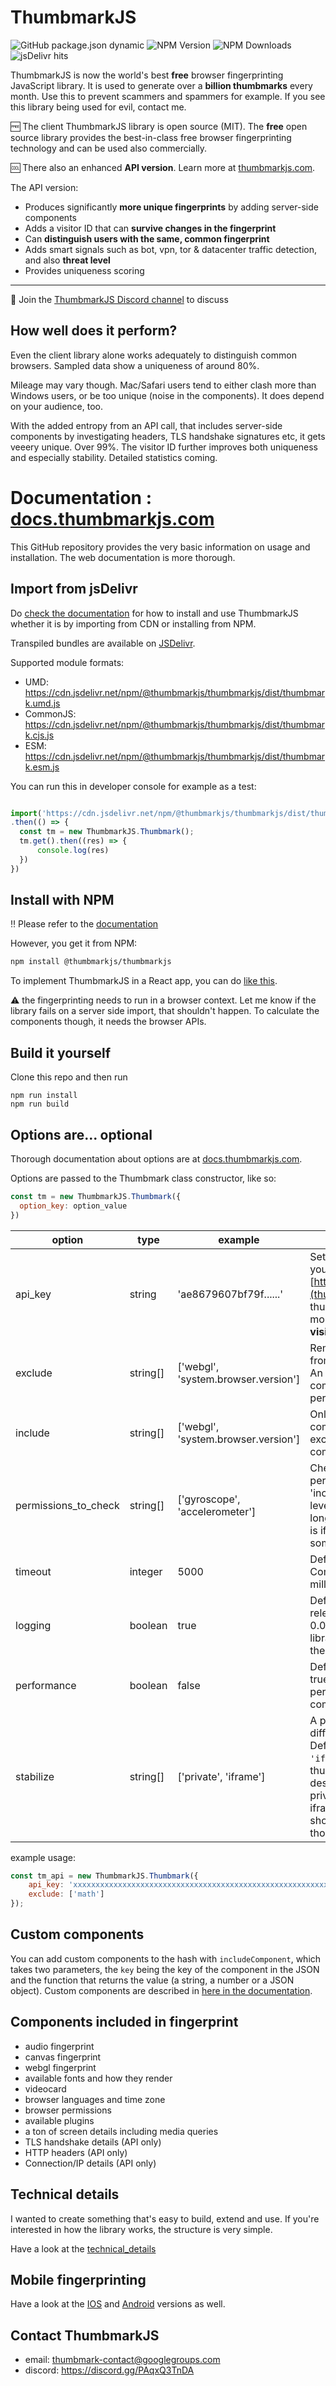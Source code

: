 # ThumbmarkJS
![GitHub package.json dynamic](https://img.shields.io/github/package-json/version/ilkkapeltola/thumbmarkjs)
![NPM Version](https://img.shields.io/npm/v/@thumbmarkjs/thumbmarkjs)
![NPM Downloads](https://img.shields.io/npm/dm/%40thumbmarkjs%2Fthumbmarkjs)
![jsDelivr hits](https://img.shields.io/jsdelivr/npm/hm/%40thumbmarkjs%2Fthumbmarkjs)

ThumbmarkJS is now the world's best **free** browser fingerprinting JavaScript library. It is used to generate over a **billion thumbmarks** every month.
Use this to prevent scammers and spammers for example. If you see this library being used for evil, contact me.

🆓 The client ThumbmarkJS library is open source (MIT). The **free** open source library provides the best-in-class free browser fingerprinting technology and can be used also commercially.

🆒 There also an enhanced **API version**. Learn more at [thumbmarkjs.com](https://www.thumbmarkjs.com).

The API version:
- Produces significantly **more unique fingerprints** by adding server-side components
- Adds a visitor ID that can **survive changes in the fingerprint**
- Can **distinguish users with the same, common fingerprint**
- Adds smart signals such as bot, vpn, tor & datacenter traffic detection, and also **threat level**
- Provides uniqueness scoring


---

🕺 Join the [ThumbmarkJS Discord channel](https://discord.gg/PAqxQ3TnDA) to discuss


## How well does it perform?

Even the client library alone works adequately to distinguish common browsers. Sampled data show a uniqueness of around 80%.

Mileage may vary though. Mac/Safari users tend to either clash more than Windows users, or be too unique (noise in the components). It does depend on your audience, too.

With the added entropy from an API call, that includes server-side components by investigating headers, TLS handshake signatures etc, it gets veeery unique. Over 99%.
The visitor ID further improves both uniqueness and especially stability. Detailed statistics coming.


# Documentation : [docs.thumbmarkjs.com](https://docs.thumbmarkjs.com/docs/intro)

This GitHub repository provides the very basic information on usage and installation. The web documentation is more thorough.

## Import from jsDelivr

Do [check the documentation](https://docs.thumbmarkjs.com/docs/category/installing) for how to install and use ThumbmarkJS whether it is by importing from CDN or installing from NPM.

Transpiled bundles are available on [JSDelivr](https://www.jsdelivr.com/package/npm/@thumbmarkjs/thumbmarkjs).

Supported module formats:
- UMD: https://cdn.jsdelivr.net/npm/@thumbmarkjs/thumbmarkjs/dist/thumbmark.umd.js
- CommonJS: https://cdn.jsdelivr.net/npm/@thumbmarkjs/thumbmarkjs/dist/thumbmark.cjs.js
- ESM: https://cdn.jsdelivr.net/npm/@thumbmarkjs/thumbmarkjs/dist/thumbmark.esm.js

You can run this in developer console for example as a test:

```javascript

import('https://cdn.jsdelivr.net/npm/@thumbmarkjs/thumbmarkjs/dist/thumbmark.umd.js')
.then(() => {
  const tm = new ThumbmarkJS.Thumbmark();
  tm.get().then((res) => {
      console.log(res)
  })
})

```

## Install with NPM

‼️ Please refer to the [documentation](https://docs.thumbmarkjs.com/docs/category/installing)

However, you get it from NPM:

```bash
npm install @thumbmarkjs/thumbmarkjs
```

To implement ThumbmarkJS in a React app, you can do [like this](https://docs.thumbmarkjs.com/docs/installation/usage-react).

:warning: the fingerprinting needs to run in a browser context. Let me know if the library fails on a server side import, that shouldn't happen. To calculate the components though, it needs the browser APIs.

## Build it yourself

Clone this repo and then run

```
npm run install
npm run build
```

## Options are... optional

Thorough documentation about options are at [docs.thumbmarkjs.com](https://docs.thumbmarkjs.com/docs/options/usage).

Options are passed to the Thumbmark class constructor, like so:

```javascript
const tm = new ThumbmarkJS.Thumbmark({
  option_key: option_value
})
```

|  option |     type |                             example | what it does |
| - | - | - | - |
| api_key | string | 'ae8679607bf79f......' | Setting this to a key you've obtained from [https://thumbmarkjs.com](thumbmarkjs.com) makes thumbmarks incredibly more unique and enables **visitorId**
| exclude | string[] | ['webgl', 'system.browser.version'] | Removes components from the fingerprint hash. An excluded top-level component improves performance. |
| include | string[] | ['webgl', 'system.browser.version'] | Only includes the listed components. exclude still excludes included components. |
| permissions_to_check | string[] | ['gyroscope', 'accelerometer'] | Checks only selected permissions. Like 'include', but more low-level. Permissions take the longest to resolve, so this is if you need to cut down some milliseconds. |
| timeout | integer | 5000 | Default is 5000. Component timeout in milliseconds.
| logging | boolean | true | Default is true. Some releases collect at most 0.01% logs to improve the library. This doesn't affect the user. |
| performance | boolean | false | Default is false. Setting to true includes millisecond performance of component resolving |
| stabilize | string[] | ['private', 'iframe'] | A preset exclusion list for different scenarios. Default is `['private', 'iframe']` which means thumbmark uses settings designed to stabilize for private browsing and iframes (i.e. thumbmark should be stable over those situations).

example usage:

```javascript
const tm_api = new ThumbmarkJS.Thumbmark({
    api_key: 'xxxxxxxxxxxxxxxxxxxxxxxxxxxxxxxxxxxxxxxxxxxxxxxxxxxxxxxxxxxxxxxx',
    exclude: ['math']
});
```

## Custom components

You can add custom components to the hash with `includeComponent`, which takes two parameters, the `key` being the key of the component in the JSON and the function that returns the value (a string, a number or a JSON object). Custom components are described in [here in the documentation](https://docs.thumbmarkjs.com/docs/options/custom-components).


## Components included in fingerprint
- audio fingerprint
- canvas fingerprint
- webgl fingerprint
- available fonts and how they render
- videocard
- browser languages and time zone
- browser permissions
- available plugins
- a ton of screen details including media queries
- TLS handshake details (API only)
- HTTP headers (API only)
- Connection/IP details (API only)

## Technical details

I wanted to create something that's easy to build, extend and use. If you're interested in how the library works, the structure is very simple.

Have a look at the [technical_details](technical_details.md)

## Mobile fingerprinting

Have a look at the [IOS](https://github.com/thumbmarkjs/thumbmark-swift) and [Android](https://github.com/thumbmarkjs/thumbmark-android) versions as well.

## Contact ThumbmarkJS

- email: thumbmark-contact@googlegroups.com
- discord: https://discord.gg/PAqxQ3TnDA